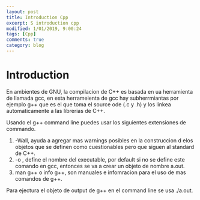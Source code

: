 ```yaml
---
layout: post
title: Introduction Cpp
excerpt: S introduction cpp
modified: 1/01/2019, 9:00:24
tags: [Cpp]
comments: true
category: blog
---
```


# Introduction
En ambientes de GNU, la compilacion de C++ es basada en ua herramienta de llamada gcc, en esta herrameienta de gcc hay subherrmiantas por ejemplo g++ que es el que toma el source ode (.c y .h) y los linkea automaticamente a las librerias de C++.

Usando el g++ command line puedes usar los siguientes extensiones de commando.

1. -Wall, ayuda a agregar mas warnings posibles en la construccion d elos objetos que se definen como cuestionables pero que siguen al standard de C++.
2. -o <fileName>, define el nombre del executable, por default si no se define este comando en gcc, entonces se va a crear un objeto de nombre a.out.
3. man g++ o info g++, son manuales e infomracion para el uso de mas comandos de g++.

Para ejectura el objeto de output de g++ en el command line se usa ./a.out.
